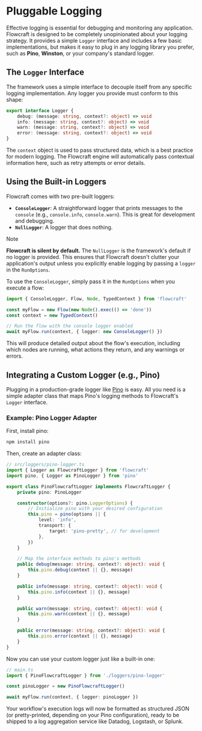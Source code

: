 # Pluggable Logging

Effective logging is essential for debugging and monitoring any application. Flowcraft is designed to be completely unopinionated about your logging strategy. It provides a simple `Logger` interface and includes a few basic implementations, but makes it easy to plug in any logging library you prefer, such as **Pino**, **Winston**, or your company's standard logger.

## The `Logger` Interface

The framework uses a simple interface to decouple itself from any specific logging implementation. Any logger you provide must conform to this shape:

```typescript
export interface Logger {
	debug: (message: string, context?: object) => void
	info: (message: string, context?: object) => void
	warn: (message: string, context?: object) => void
	error: (message: string, context?: object) => void
}
```

The `context` object is used to pass structured data, which is a best practice for modern logging. The Flowcraft engine will automatically pass contextual information here, such as retry attempts or error details.

## Using the Built-in Loggers

Flowcraft comes with two pre-built loggers:

- **`ConsoleLogger`**: A straightforward logger that prints messages to the `console` (e.g., `console.info`, `console.warn`). This is great for development and debugging.
- **`NullLogger`**: A logger that does nothing.

> [!NOTE]
> **Flowcraft is silent by default.** The `NullLogger` is the framework's default if no logger is provided. This ensures that Flowcraft doesn't clutter your application's output unless you explicitly enable logging by passing a `logger` in the `RunOptions`.

To use the `ConsoleLogger`, simply pass it in the `RunOptions` when you execute a flow:

```typescript
import { ConsoleLogger, Flow, Node, TypedContext } from 'flowcraft'

const myFlow = new Flow(new Node().exec(() => 'done'))
const context = new TypedContext()

// Run the flow with the console logger enabled
await myFlow.run(context, { logger: new ConsoleLogger() })
```

This will produce detailed output about the flow's execution, including which nodes are running, what actions they return, and any warnings or errors.

## Integrating a Custom Logger (e.g., Pino)

Plugging in a production-grade logger like [Pino](https://github.com/pinojs/pino) is easy. All you need is a simple adapter class that maps Pino's logging methods to Flowcraft's `Logger` interface.

### Example: Pino Logger Adapter

First, install pino:

```bash
npm install pino
```

Then, create an adapter class:

```typescript
// src/loggers/pino-logger.ts
import { Logger as FlowcraftLogger } from 'flowcraft'
import pino, { Logger as PinoLogger } from 'pino'

export class PinoFlowcraftLogger implements FlowcraftLogger {
	private pino: PinoLogger

	constructor(options?: pino.LoggerOptions) {
		// Initialize pino with your desired configuration
		this.pino = pino(options || {
			level: 'info',
			transport: {
				target: 'pino-pretty', // for development
			},
		})
	}

	// Map the interface methods to pino's methods
	public debug(message: string, context?: object): void {
		this.pino.debug(context || {}, message)
	}

	public info(message: string, context?: object): void {
		this.pino.info(context || {}, message)
	}

	public warn(message: string, context?: object): void {
		this.pino.warn(context || {}, message)
	}

	public error(message: string, context?: object): void {
		this.pino.error(context || {}, message)
	}
}
```

Now you can use your custom logger just like a built-in one:

```typescript
// main.ts
import { PinoFlowcraftLogger } from './loggers/pino-logger'

const pinoLogger = new PinoFlowcraftLogger()

await myFlow.run(context, { logger: pinoLogger })
```

Your workflow's execution logs will now be formatted as structured JSON (or pretty-printed, depending on your Pino configuration), ready to be shipped to a log aggregation service like Datadog, Logstash, or Splunk.
